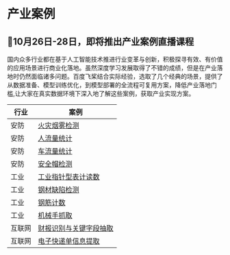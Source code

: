 # 产业案例

## 🎉**10月26日-28日**，即将推出产业案例直播课程

国内众多行业都在基于人工智能技术推进行业变革与创新，积极探寻有效、有价值的应用场景进行商业化落地。虽然深度学习发展取得了不错的成绩，但是在产业落地时仍然面临诸多问题。百度飞桨结合实际经验，选取了几个经典的场景，提供了从数据准备、模型训练优化，到模型部署的全流程可复用方案，降低产业落地门槛,让大家在真实数据环境下深入地了解这些案例，获取产业实现方案。

| 行业   | 案例                                                         |
| ------ | ------------------------------------------------------------ |
| 安防   | [火灾烟雾检测](https://github.com/PaddlePaddle/awesome-DeepLearning/tree/master/Paddle_Enterprise_CaseBook/Fire_and_Smoke_Detection) |
| 安防   | [人流量统计](https://github.com/PaddlePaddle/awesome-DeepLearning/tree/master/Paddle_Enterprise_CaseBook/Pedestrian_Detection_and_Tracking) |
| 安防   | [车流量统计](https://github.com/PaddlePaddle/awesome-DeepLearning/tree/master/Paddle_Enterprise_CaseBook/Vehicle_Detection_and_Tracking) |
| 安防   | [安全帽检测](https://github.com/PaddlePaddle/awesome-DeepLearning/tree/master/Paddle_Enterprise_CaseBook/Hemtle%20Detection) |
| 工业   | [工业指针型表计读数](https://github.com/PaddlePaddle/awesome-DeepLearning/tree/master/Paddle_Enterprise_CaseBook/meter_reader) |
| 工业   | [钢材缺陷检测](https://github.com/PaddlePaddle/awesome-DeepLearning/tree/master/Paddle_Enterprise_CaseBook/paddlex_steel_defect_seg-master) |
| 工业   | [钢筋计数](https://github.com/PaddlePaddle/awesome-DeepLearning/tree/master/Paddle_Enterprise_CaseBook/rebar_count) |
| 工业   | [机械手抓取](https://github.com/PaddlePaddle/awesome-DeepLearning/tree/master/Paddle_Enterprise_CaseBook/robot_grab) |
| 互联网 | [财报识别与关键字段抽取](https://github.com/PaddlePaddle/awesome-DeepLearning/tree/master/Paddle_Enterprise_CaseBook/Report_Recognition_and_Analysis) |
| 互联网 | [电子快递单信息提取]()                                       |